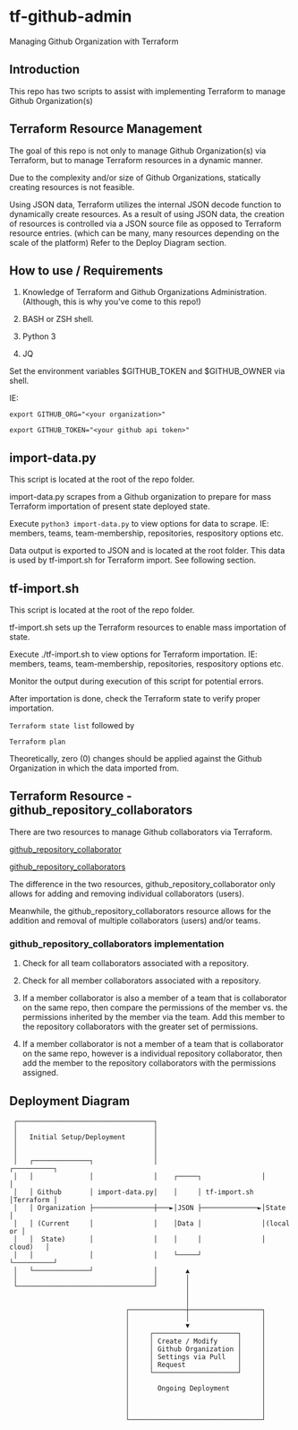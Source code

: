 # tf-github-admin
Managing Github Organization with Terraform


## Introduction

This repo has two scripts to assist with implementing Terraform to manage
Github Organization(s)


## Terraform Resource Management

The goal of this repo is not only to manage Github Organization(s) via
Terraform, but to manage Terraform resources in a dynamic manner.

Due to the complexity and/or size of Github Organizations, statically creating
resources is not feasible.

Using JSON data, Terraform utilizes the internal JSON decode function to
dynamically create resources.  As a result of using JSON data, the creation of
resources is controlled via a JSON source file as opposed to Terraform resource
entries.  (which can be many, many resources depending on the scale of the
platform)  Refer to the Deploy Diagram section.


## How to use / Requirements

1) Knowledge of Terraform and Github Organizations Administration.  (Although,
this is why you've come to this repo!)

2) BASH or ZSH shell.

3) Python 3

4) JQ


Set the environment variables $GITHUB_TOKEN and $GITHUB_OWNER via shell.

IE:

`export GITHUB_ORG="<your organization>"`

`export GITHUB_TOKEN="<your github api token>"`


## import-data.py

This script is located at the root of the repo folder.

import-data.py scrapes from a Github organization to prepare for mass Terraform
importation of present state deployed state.

Execute `python3 import-data.py` to view options for data to scrape.
IE: members, teams, team-membership, repositories, respository options etc.

Data output is exported to JSON and is located at the root folder.  This data
is used by tf-import.sh for Terraform import.  See following section.


## tf-import.sh

This script is located at the root of the repo folder.

tf-import.sh sets up the Terraform resources to enable mass importation of state.

Execute ./tf-import.sh to view options for Terraform importation.
IE: members, teams, team-membership, repositories, respository options etc.

Monitor the output during execution of this script for potential errors.

After importation is done, check the Terraform state to verify proper
importation.

`Terraform state list` followed by

`Terraform plan`

Theoretically, zero (0) changes should be applied against the Github
Organization in which the data imported from.


## Terraform Resource - github_repository_collaborators

There are two resources to manage Github collaborators via Terraform.

[github_repository_collaborator](https://registry.terraform.io/providers/integrations/github/latest/docs/resources/repository_collaborator)

[github_repository_collaborators](https://registry.terraform.io/providers/integrations/github/latest/docs/resources/repository_collaborators)

The difference in the two resources, github_repository_collaborator only allows
for adding and removing individual collaborators (users).

Meanwhile, the github_repository_collaborators resource allows for the addition
and removal of multiple collaborators (users) and/or teams.


### github_repository_collaborators implementation

1) Check for all team collaborators associated with a repository.

2) Check for all member collaborators associated with a repository.

3) If a member collaborator is also a member of a team that is collaborator
on the same repo, then compare the permissions of the member vs. the
permissions inherited by the member via the team.  Add this member to the
repository collaborators with the greater set of permissions.

4) If a member collaborator is not a member of a team that is collaborator
on the same repo, however is a individual repository collaborator, then add
the member to the repository collaborators with the permissions assigned.


## Deployment Diagram


     ┌──────────────────────────────────┐
     │                                  │
     │   Initial Setup/Deployment       │
     │                                  │
     │                                  │
     │   ┌──────────────┐               │                          ┌──────────┐
     │   │              │               │    ┌─────┐               │          │
     │   │ Github       │ import-data.py│    │     │ tf-import.sh  │Terraform │
     │   │ Organization ├───────────────┼───►│JSON ├──────────────►│State     │
     │   │ (Current     │               │    │Data │               │(local or │
     │   │  State)      │               │    │     │               │ cloud)   │
     │   │              │               │    └─────┘               └──────────┘
     │   └──────────────┘               │       ▲
     │                                  │       │
     └──────────────────────────────────┘       │
                                                │
                                                │
                                 ┌──────────────┼──────────────────┐
                                 │              │                  │
                                 │              ▼                  │
                                 │     ┌─────────────────────┐     │
                                 │     │ Create / Modify     │     │
                                 │     │ Github Organization │     │
                                 │     │ Settings via Pull   │     │
                                 │     │ Request             │     │
                                 │     └─────────────────────┘     │
                                 │                                 │
                                 │       Ongoing Deployment        │
                                 │                                 │
                                 │                                 │
                                 │                                 │
                                 └─────────────────────────────────┘
